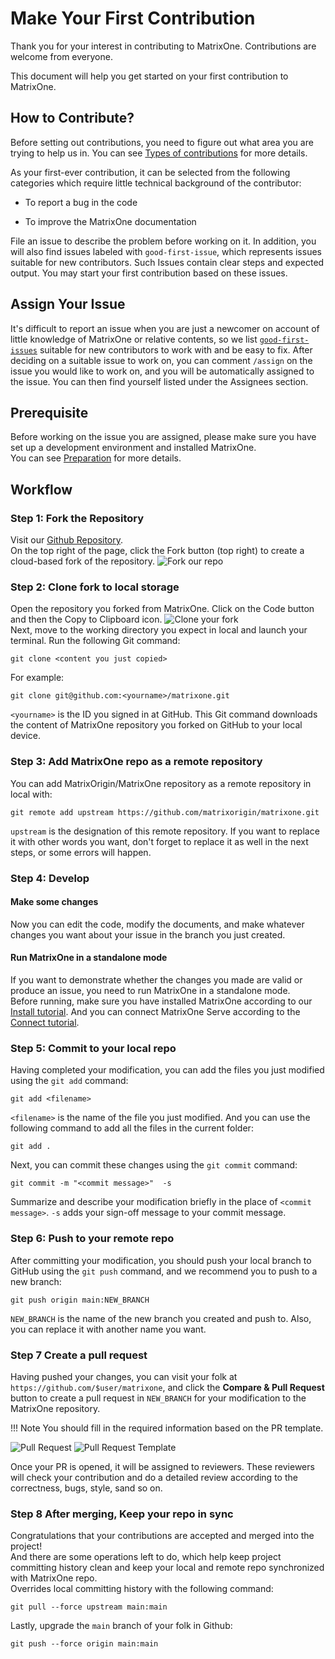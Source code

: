 # **Make Your First Contribution**

Thank you for your interest in contributing to MatrixOne. Contributions are welcome from everyone.

This document will help you get started on your first contribution to MatrixOne.

## **How to Contribute?**

Before setting out contributions, you need to figure out what area you are trying to help us in. You can see [Types of contributions](How-to-Contribute/types-of-contributions.md) for more details.

As your first-ever contribution, it can be selected from the following categories which require little technical background of the contributor:

* To report a bug in the code

* To improve the MatrixOne documentation

File an issue to describe the problem before working on it. In addition, you will also find issues labeled with `good-first-issue`, which represents issues suitable for new contributors. Such Issues contain clear steps and expected output. You may start your first contribution based on these issues.

## **Assign Your Issue**

It's difficult to report an issue when you are just a newcomer on account of little knowledge of MatrixOne or relative contents, so we list [`good-first-issues`](https://github.com/matrixorigin/matrixone/issues?q=is%3Aopen+is%3Aissue+label%3A%22good+first+issue%22) suitable for new contributors to work with and be easy to fix.
After deciding on a suitable issue to work on, you can comment `/assign` on the issue you would like to work on, and you will be automatically assigned to the issue. You can then find yourself listed under the Assignees section.

## **Prerequisite**

Before working on the issue you are assigned, please make sure you have set up a development environment and installed MatrixOne.  
You can see [Preparation](How-to-Contribute/preparation.md) for more details.

## **Workflow**

### **Step 1: Fork the Repository**

Visit our [Github Repository](https://github.com/matrixorigin/matrixone).  
On the top right of the page, click the Fork button (top right) to create a cloud-based fork of the repository.
![Fork our repo](https://github.com/matrixorigin/artwork/blob/main/docs/contribution-guide/contribution-guide-fork.png?raw=true)

### **Step 2: Clone fork to local storage**

Open the repository you forked from MatrixOne. Click on the Code button and then the Copy to Clipboard icon.
![Clone your fork](https://github.com/matrixorigin/artwork/blob/main/docs/contribution-guide/contribution-guide-clone.png?raw=true)  
Next, move to the working directory you expect in local and launch your terminal. Run the following Git command:  

```
git clone <content you just copied>
```  

For example:    

```
git clone git@github.com:<yourname>/matrixone.git
```

`<yourname>` is the ID you signed in at GitHub. This Git command downloads the content of MatrixOne repository you forked on GitHub to your local device.  

### **Step 3: Add MatrixOne repo as a remote repository**

You can add MatrixOrigin/MatrixOne repository as a remote repository in local with:  

```
git remote add upstream https://github.com/matrixorigin/matrixone.git  
```

`upstream` is the designation of this remote repository. If you want to replace it with other words you want, don't forget to replace it as well in the next steps, or some errors will happen.

### **Step 4: Develop**

#### **Make some changes**

Now you can edit the code, modify the documents, and make whatever changes you want about your issue in the branch you just created.

#### **Run MatrixOne in a standalone mode**

If you want to demonstrate whether the changes you made are valid or produce an issue, you need to run MatrixOne in a standalone mode.  
Before running, make sure you have installed MatrixOne according to our [Install tutorial](./../Get-Started/install-standalone-matrixone.md).
And you can connect MatrixOne Serve according to the [Connect tutorial](./../Get-Started/connect-to-matrixone-server.md).

### **Step 5: Commit to your local repo**

Having completed your modification, you can add the files you just modified using the `git add` command:

```
git add <filename>
```

`<filename>` is the name of the file you just modified.
And you can use the following command to add all the files in the current folder:

```
git add .
```

Next, you can commit these changes using the `git commit` command:

```
git commit -m "<commit message>"  -s
```

Summarize and describe your modification briefly in the place of `<commit message>`.
`-s` adds your sign-off message to your commit message.

### **Step 6: Push to your remote repo**

After committing your modification, you should push your local branch to GitHub using the `git push` command, and we recommend you to push to a new branch:

```
git push origin main:NEW_BRANCH
```

`NEW_BRANCH` is the name of the new branch you created and push to. Also, you can replace it with another name you want.

### **Step 7 Create a pull request**

Having pushed your changes, you can visit your folk at `https://github.com/$user/matrixone`, and click the **Compare & Pull Request** button to create a pull request in `NEW_BRANCH` for your modification to the MatrixOne repository.

!!! Note
    You should fill in the required information based on the PR template.

![Pull Request](https://github.com/matrixorigin/artwork/blob/main/docs/contribution-guide/contribution-guide-pr.png?raw=true)
![Pull Request Template](https://github.com/matrixorigin/artwork/blob/main/docs/contribution-guide/contribution-guide-pr-template.png?raw=true)

Once your PR is opened, it will be assigned to reviewers. These reviewers will check your contribution and do a detailed review according to the correctness, bugs, style, sand so on.

### **Step 8 After merging, Keep your repo in sync**

Congratulations that your contributions are accepted and merged into the project!  
And there are some operations left to do, which help keep project committing history clean and keep your local and remote repo synchronized with MatrixOne repo.  
Overrides local committing history with the following command:  

```
git pull --force upstream main:main
```

Lastly, upgrade the `main` branch of your folk in Github:

```
git push --force origin main:main
```
